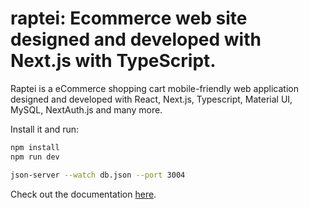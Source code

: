 # raptei: Ecommerce web site designed and developed with Next.js with TypeScript.

Raptei is a eCommerce shopping cart mobile-friendly web application designed and developed with React, Next.js, Typescript, Material UI, MySQL, NextAuth.js and many more.


Install it and run:
```sh
npm install
npm run dev

json-server --watch db.json --port 3004
```

Check out the documentation [here](https://github.com/balajihambeere/raptei/wiki).
